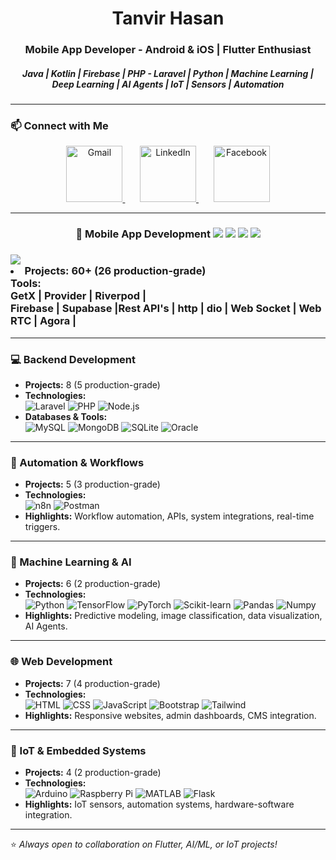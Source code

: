 <h1 align="center">Tanvir Hasan</h1> <h3 align="center">Mobile App Developer - Android & iOS | Flutter Enthusiast </h3> <h5 align="center">Java | Kotlin | Firebase | PHP - Laravel | Python | Machine Learning | Deep Learning | AI Agents | IoT | Sensors | Automation </h5> 

--- 



### 📫 Connect with Me 
<p align="center"> <a href="mailto:tanvirhasanemn@gmail.com"> <img src="https://img.icons8.com/fluency/48/gmail-new.png" alt="Gmail" height="90"/> </a> &nbsp;&nbsp;&nbsp;&nbsp;&nbsp; <a href="https://www.linkedin.com/in/tanvirhasanemn/"> <img src="https://img.icons8.com/color/48/linkedin.png" alt="LinkedIn" height="90"/> </a> &nbsp;&nbsp;&nbsp;&nbsp;&nbsp; <a href="https://www.facebook.com/tanvirhasan.emn/"> <img src="https://img.icons8.com/color/48/facebook-new.png" alt="Facebook" height="90"/> </a> </p>


---

<!-- Example: Mobile App Development -->
<h3 align="center">📱 Mobile App Development  
    <img src="https://img.shields.io/badge/-Flutter-02569B?logo=flutter&logoColor=white">
    <img src="https://img.shields.io/badge/-Kotlin-7F52FF?logo=kotlin&logoColor=white">
    <img src="https://img.shields.io/badge/-Java-007396?logo=java&logoColor=white">
    <img src="https://img.shields.io/badge/-Swift-FA7343?logo=swift&logoColor=white">
  </h3>


   <h3> <img src="https://img.shields.io/badge/-Flutter-02569B?logo=flutter&logoColor=white"</h3>
  <li><strong>Projects:</strong> 60+ (26 production-grade)</li>
  <strong>Tools: </strong></br> GetX | Provider | Riverpod | </br> Firebase | Supabase |Rest API's | http | dio | Web Socket | Web RTC | Agora  | </br> 




---



### 💻 Backend Development  
- **Projects:** 8 (5 production-grade)  
- **Technologies:**  
  ![Laravel](https://img.shields.io/badge/-Laravel-FF2D20?logo=laravel&logoColor=white) 
  ![PHP](https://img.shields.io/badge/-PHP-777BB4?logo=php&logoColor=white) 
  ![Node.js](https://img.shields.io/badge/-Node.js-339933?logo=node.js&logoColor=white)  
- **Databases & Tools:**  
  ![MySQL](https://img.shields.io/badge/-MySQL-4479A1?logo=mysql&logoColor=white) 
  ![MongoDB](https://img.shields.io/badge/-MongoDB-47A248?logo=mongodb&logoColor=white) 
  ![SQLite](https://img.shields.io/badge/-SQLite-003B57?logo=sqlite&logoColor=white) 
  ![Oracle](https://img.shields.io/badge/-Oracle-F80000?logo=oracle&logoColor=white)  

---

### 🤖 Automation & Workflows  
- **Projects:** 5 (3 production-grade)  
- **Technologies:**  
  ![n8n](https://img.shields.io/badge/-n8n-EA4B8B?logo=n8n&logoColor=white) 
  ![Postman](https://img.shields.io/badge/-Postman-FF6C37?logo=postman&logoColor=white)  
- **Highlights:** Workflow automation, APIs, system integrations, real-time triggers.  

---

### 🧠 Machine Learning & AI  
- **Projects:** 6 (2 production-grade)  
- **Technologies:**  
  ![Python](https://img.shields.io/badge/-Python-3776AB?logo=python&logoColor=white) 
  ![TensorFlow](https://img.shields.io/badge/-TensorFlow-FF6F00?logo=tensorflow&logoColor=white) 
  ![PyTorch](https://img.shields.io/badge/-PyTorch-EE4C2C?logo=pytorch&logoColor=white) 
  ![Scikit-learn](https://img.shields.io/badge/-Scikit--learn-F7931E?logo=scikit-learn&logoColor=white) 
  ![Pandas](https://img.shields.io/badge/-Pandas-150458?logo=pandas&logoColor=white) 
  ![Numpy](https://img.shields.io/badge/-NumPy-013243?logo=numpy&logoColor=white)  
- **Highlights:** Predictive modeling, image classification, data visualization, AI Agents.  

---

### 🌐 Web Development  
- **Projects:** 7 (4 production-grade)  
- **Technologies:**  
  ![HTML](https://img.shields.io/badge/-HTML5-E34F26?logo=html5&logoColor=white) 
  ![CSS](https://img.shields.io/badge/-CSS3-1572B6?logo=css3&logoColor=white) 
  ![JavaScript](https://img.shields.io/badge/-JavaScript-F7DF1E?logo=javascript&logoColor=black) 
  ![Bootstrap](https://img.shields.io/badge/-Bootstrap-7952B3?logo=bootstrap&logoColor=white) 
  ![Tailwind](https://img.shields.io/badge/-TailwindCSS-06B6D4?logo=tailwind-css&logoColor=white)  
- **Highlights:** Responsive websites, admin dashboards, CMS integration.  

---

### 🔌 IoT & Embedded Systems  
- **Projects:** 4 (2 production-grade)  
- **Technologies:**  
  ![Arduino](https://img.shields.io/badge/-Arduino-00979D?logo=arduino&logoColor=white) 
  ![Raspberry Pi](https://img.shields.io/badge/-RaspberryPi-A22846?logo=raspberry-pi&logoColor=white) 
  ![MATLAB](https://img.shields.io/badge/-MATLAB-FF8000?logo=mathworks&logoColor=white) 
  ![Flask](https://img.shields.io/badge/-Flask-000000?logo=flask&logoColor=white)  
- **Highlights:** IoT sensors, automation systems, hardware-software integration.  

---

⭐ *Always open to collaboration on Flutter, AI/ML, or IoT projects!* 
